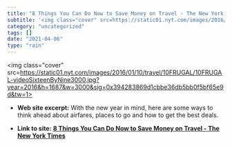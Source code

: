 ```yaml
---
title: "8 Things You Can Do Now to Save Money on Travel - The New York Times"
subtitle: '<img class="cover" src=https://static01.nyt.com/images/2016/01/10/travel/10FRUGAL/10FRUGAL-videoSixt...'
category: "uncategorized"
tags: []
date: "2021-04-06"
type: "rain"
---
```

<img class="cover" src=https://static01.nyt.com/images/2016/01/10/travel/10FRUGAL/10FRUGAL-videoSixteenByNine3000.jpg?year=2016&h=1687&w=3000&sig=0x394283869d1cbbe36db5bb0f5bf65e9d&tw=1>



* **Web site excerpt:** With the new year in mind, here are some ways to think ahead about airfares, places to go and how to get the best deals.

* **Link to site:** **[8 Things You Can Do Now to Save Money on Travel - The New York Times](http://www.nytimes.com/2016/01/10/travel/cheap-airline-tickets-vacations.html?_r=0&smid=nytcore-ipad-share&smprod=nytcore-ipad)**